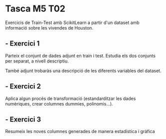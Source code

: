 # Tasca M5 T02
Exercicis de Train-Test amb ScikitLearn a partir d'un dataset amb informació sobre les vivendes de Houston.

## - Exercici 1
Parteix el conjunt de dades adjunt en train i test. Estudia els dos conjunts per separat, a nivell descriptiu.

També adjunt trobaràs una descripció de les diferents variables del dataset.



## - Exercici 2
Aplica algun procés de transformació (estandarditzar les dades numèriques, crear columnes dummies, polinomis...).



## - Exercici 3
Resumeix les noves columnes generades de manera estadística i gràfica

